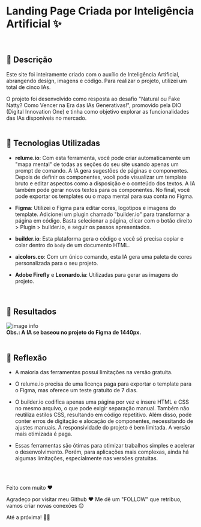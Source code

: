 # Landing Page Criada por Inteligência Artificial ✨
<br>

## 📒 Descrição
Este site foi inteiramente criado com o auxílio de Inteligência Artificial, abrangendo design, imagens e código. Para realizar o projeto, utilizei um total de cinco IAs.

O projeto foi desenvolvido como resposta ao desafio "Natural ou Fake Natty? Como Vencer na Era das IAs Generativas!", promovido pela DIO (Digital Innovation One) e tinha como objetivo explorar as funcionalidades das IAs disponíveis no mercado.
<br>
<br>

## 🤖 Tecnologias Utilizadas

- **relume.io**: Com esta ferramenta, você pode criar automaticamente um "mapa mental" de todas as seções do seu site usando apenas um prompt de comando. A IA gera sugestões de páginas e componentes. Depois de definir os componentes, você pode visualizar um template bruto e editar aspectos como a disposição e o conteúdo dos textos. A IA também pode gerar novos textos para os componentes. No final, você pode exportar os templates ou o mapa mental para sua conta no Figma.

- **Figma**: Utilizei o Figma para editar cores, logotipos e imagens do template. Adicionei um plugin chamado "builder.io" para transformar a página em código. Basta selecionar a página, clicar com o botão direito > Plugin > builder.io, e seguir os passos apresentados.

- **builder.io**: Esta plataforma gera o código e você só precisa copiar e colar dentro do `body` de um documento HTML.

- **aicolors.co**: Com um único comando, esta IA gera uma paleta de cores personalizada para o seu projeto.

- **Adobe Firefly** e **Leonardo.ia**: Utilizadas para gerar as imagens do projeto.
<br>

## 🚀 Resultados

![image info](./assets/home.png)
<br>
**Obs.: A IA se baseou no projeto do Figma de 1440px.**
<br>
<br>

## 💭 Reflexão 
- A maioria das ferramentas possui limitações na versão gratuita.
  
- O relume.io precisa de uma licença paga para exportar o template para o Figma, mas oferece um teste gratuito de 7 dias.
  
- O builder.io codifica apenas uma página por vez e insere HTML e CSS no mesmo arquivo, o que pode exigir separação manual. Também não reutiliza estilos CSS, resultando em código repetitivo. Além disso, pode conter erros de digitação e alocação de componentes, necessitando de ajustes manuais. A responsividade do projeto é bem limitada. A versão mais otimizada é paga.

- Essas ferramentas são ótimas para otimizar trabalhos simples e acelerar o desenvolvimento. Porém, para aplicações mais complexas, ainda há algumas limitações, especialmente nas versões gratuitas.
<br>

##

Feito com muito ♥

Agradeço por visitar meu Github ♥
Me dê um "FOLLOW" que retribuo, vamos criar novas conexões 😊

Até a próxima! 👋😊
